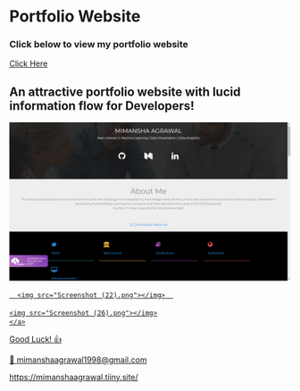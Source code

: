 # Portfolio Website

### Click below to view my portfolio website
[Click Here](https://mimanshaagrawal.tiiny.site/)

## An attractive portfolio website with lucid information flow for Developers!


<p align="center"> 
  <kbd>
  	<a href="https://chandrikadeb7.github.io/" target="_blank">
		<img src="Screenshot (21).png"></img>   
	  
	  <img src="Screenshot (22).png"></img>  
	
	<img src="Screenshot (26).png"></img>
	</a>
  </kbd>
</p>

Good Luck! :+1: 

:e-mail: mimanshaagrawal1998@gmail.com  

https://mimanshaagrawal.tiiny.site/
